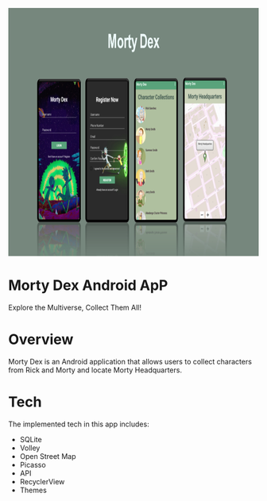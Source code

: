 <p align="center">
  <img height="500" src="/MortyDex.PNG">
</p>

# Morty Dex Android ApP
Explore the Multiverse, Collect Them All!

# Overview
Morty Dex is an Android application that allows users to collect characters from Rick and Morty and locate Morty Headquarters.

# Tech
The implemented tech in this app includes:
- SQLite
- Volley
- Open Street Map
- Picasso
- API
- RecyclerView
- Themes
